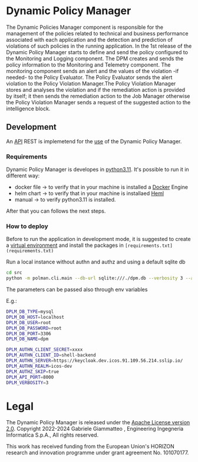 # Dynamic Policy Manager
The Dynamic Policies Manager component is responsible for the management of the policies related
to technical and business performance associated with each application and the detection and prediction
of violations of such policies in the running application.
In the 1st release of the Dynamic Policy Manager starts to define and send the policy configured to the Monitoring and
Logging component. The DPM creates and sends the policy information to the Monitoring and
Telemetry component. The monitoring component sends an alert and the values of the violation -if
needed- to the Policy Evaluator. The Policy Evaluator sends the alert violation to the Policy Violation
Manager.The Policy Violation Manager stores and analyses the violation and if the remediation action is provided
by itself; it then sends the remediation action to the Job Manager otherwise the Policy Violation Manager
sends a request of the suggested action to the intelligence block.

## Development
An [API](api.md) REST is implemetend for the [use](usage.md) of the Dynamic Policy Manager.

### Requirements

Dynamic Policy Manager is developes in [python3.11](https://www.python.org/downloads/release/python-3110/).
It's possible to run it in different way:
- docker file -> to verify that in your machine is installed a [Docker](https://docs.docker.com/engine/install/) Engine
- helm chart  -> to verify that in your machine is installaed [Heml](https://helm.sh/docs/)
- manual -> to verify python3.11 is installed.

After that you can follows the next steps.

### How to deploy

Before to run the application in development mode, it is suggested to create a [virtual environment](https://docs.python.org/3.11/library/venv.html) and 
install the packages in ```[requirements.txt](requirements.txt)```

Run a local instance without authn and authz and using a default sqlite db

```bash
cd src
python -m polman.cli.main --db-url sqlite:///./dpm.db --verbosity 3 --authn-skip true --authz-skip true
```

The parameters can be passed also through env variables

E.g.:

```bash
DPLM_DB_TYPE=mysql
DPLM_DB_HOST=localhost
DPLM_DB_USER=root
DPLM_DB_PASSWORD=root
DPLM_DB_PORT=3306
DPLM_DB_NAME=dpm

DPLM_AUTHN_CLIENT_SECRET=xxxx
DPLM_AUTHN_CLIENT_ID=shell-backend
DPLM_AUTHN_SERVER=https://keycloak.dev.icos.91.109.56.214.sslip.io/
DPLM_AUTHN_REALM=icos-dev
DPLM_AUTHZ_SKIP=true
DPLM_API_PORT=8000
DPLM_VERBOSITY=3
```

# Legal
The Dynamic Policy Manager is released under the [Apache License version 2.0](LICENSE).
Copyright 2022-2024 Gabriele Giammatteo , Engineering Ingegneria Informatica S.p.A., All rights reserved.

This work has received funding from the European Union's HORIZON research and innovation programme under grant agreement No. 101070177.
